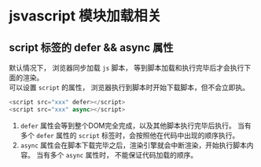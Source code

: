 # jsvascript 模块加载相关

## script 标签的 defer && async 属性

默认情况下， 浏览器同步加载 `js` 脚本， 等到脚本加载和执行完毕后才会执行下面的渲染。  
可以设置 `script` 的属性， 浏览器执行到脚本时开始下载脚本，但不会立即执。
```js
<script src="xxx" defer></script>
<script src="xxx" async></script>
```

1. `defer` 属性会等到整个DOM完全完成，以及其他脚本执行完毕后执行。 当有多个 `defer` 属性的 `script` 标签时，会按照他在代码中出现的顺序执行。
2. `async`  属性会在脚本下载完毕之后，渲染引擎就会中断渲染，开始执行脚本内容。 当有多个 `async` 属性时， 不能保证代码加载的顺序。


